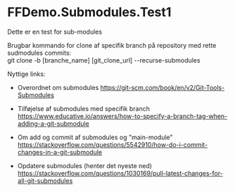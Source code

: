 # FFDemo.Submodules.Test1
Dette er en test for sub-modules

Brugbar kommando for clone af specifik branch på repository med rette sudmodules commits:  
git clone -b [branche_name] [git_clone_url] --recurse-submodules

Nyttige links:

- Overordnet om submodules
 https://git-scm.com/book/en/v2/Git-Tools-Submodules

- Tilføjelse af submodules med specifik branch
 https://www.educative.io/answers/how-to-specify-a-branch-tag-when-adding-a-git-submodule

- Om add og commit af submodules og "main-module"
 https://stackoverflow.com/questions/5542910/how-do-i-commit-changes-in-a-git-submodule

- Opdatere submodules (henter det nyeste ned)
 https://stackoverflow.com/questions/1030169/pull-latest-changes-for-all-git-submodules
